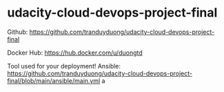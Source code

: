 # udacity-cloud-devops-project-final

Github: https://github.com/tranduyduong/udacity-cloud-devops-project-final 

Docker Hub: https://hub.docker.com/u/duongtd

 Tool used for your deployment! Ansible: https://github.com/tranduyduong/udacity-cloud-devops-project-final/blob/main/ansible/main.yml
a
